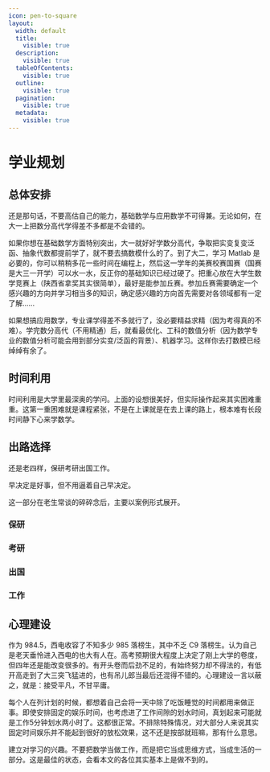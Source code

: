 ```yaml
---
icon: pen-to-square
layout:
  width: default
  title:
    visible: true
  description:
    visible: true
  tableOfContents:
    visible: true
  outline:
    visible: true
  pagination:
    visible: true
  metadata:
    visible: true
---
```


# 学业规划

## 总体安排

还是那句话，不要高估自己的能力，基础数学与应用数学不可得兼。无论如何，在大一上把数分高代学得差不多都是不会错的。

如果你想在基础数学方面特别突出，大一就好好学数分高代，争取把实变复变泛函、抽象代数都提前学了，就不要去搞数模什么的了。到了大二，学习 Matlab 是必要的，你可以稍稍多花一些时间在编程上，然后这一学年的美赛校赛国赛（国赛是大三一开学）可以水一水，反正你的基础知识已经过硬了。把重心放在大学生数学竞赛上（陕西省拿奖其实很简单），最好是能参加丘赛。参加丘赛需要确定一个感兴趣的方向并学习相当多的知识，确定感兴趣的方向首先需要对各领域都有一定了解……

如果想搞应用数学，专业课学得差不多就行了，没必要精益求精（因为考得真的不难）。学完数分高代（不用精通）后，就看最优化、工科的数值分析（因为数学专业的数值分析可能会用到部分实变/泛函的背景）、机器学习。这样你去打数模已经绰绰有余了。

## 时间利用

时间利用是大学里最深奥的学问。上面的设想很美好，但实际操作起来其实困难重重。这第一重困难就是课程紧张，不是在上课就是在去上课的路上，根本难有长段时间静下心来学数学。

## 出路选择

还是老四样，保研考研出国工作。

早决定是好事，但不用逼着自己早决定。

这一部分在老生常谈的碎碎念后，主要以案例形式展开。

### 保研


### 考研

### 出国

### 工作

## 心理建设

作为 984.5，西电收容了不知多少 985 落榜生，其中不乏 C9 落榜生。认为自己是老天垂怜进入西电的也大有人在。高考预期很大程度上决定了刚上大学的卷度，但四年还是能改变很多的。有开头卷而后劲不足的，有始终努力却不得法的，有低开高走到了大三突飞猛进的，也有吊儿郎当最后还混得不错的。心理建设一言以蔽之，就是：接受平凡，不甘平庸。

每个人在列计划的时候，都想着自己会将一天中除了吃饭睡觉的时间都用来做正事。即使安排固定的娱乐时间，也考虑进了工作间隙的划水时间，真划起来可能就是工作5分钟划水两小时了。这都很正常。不排除特殊情况，对大部分人来说其实固定时间娱乐并不能起到很好的放松效果，这不还是按部就班嘛，那有什么意思。

建立对学习的兴趣。不要把数学当做工作，而是把它当成思维方式，当成生活的一部分。这是最佳的状态，会看本文的各位其实基本上是做不到的。
